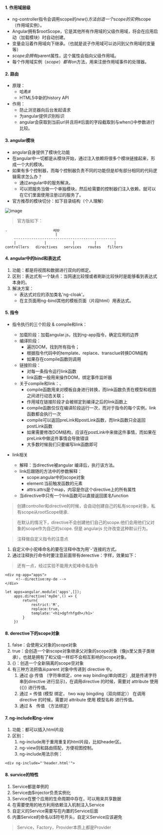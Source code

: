 #### 1. 作用域层级

- ng-controller指令会调用scope的$new()方法创造一个scope的实例$scope（作用域实例）。
- Angular拥有$rootScope，它是其他所有作用域的父级作用域，将会在应用启动（加载模块）时自动创建。
- 变量会沿着作用域向下继承。（也就是说子作用域可以访问到父作用域的变量等）
- $scope会拥有$parent属性，这个属性会指向父级作用域。
- 每个作用域实例（$scope）都有$on方法，用来注册作用域事件的处理器。

#### 2. 路由
- 原理：
    - 哈希#
    - HTML5中新的history API
- 作用：
    - 防止浏览器向后台发起请求
    - 为angular提供识别标识
    - angular会获取到当前url并且将#后面的字段截取到与when()中参数进行比较。

#### 3. angular模块

- angular自身提供了模块化功能
- 在angular中一切都是从模块开始，通过注入依赖将很多个模块链接起来，形成一个大的模块。
- 如果有多个控制器，而每个控制器负责不同的功能但是却有部分相同的代码逻辑需求怎么办？
    - 通过angular中的服务解决。
    - 可以把服务当做一个单独模块，然后给需要的控制器们注入依赖，就可以在它们里面使用注册过的服务了。
- 官方推荐的模块切分：如下目录结构（个人理解）

![image](http://upload.ouliu.net/i/20171214102535dal2d.jpeg)

>官方版如下：

```
.                     app
                       |
    -----------------------------------------------
    |             |            |         |        |
controllers   directives   services   routes   filters
```


#### 4. angular中的bind和表达式

1. 功能：都是将视图和数据进行双向的绑定。
2. 区别：表达式有一个缺点：当网速比较慢或者刷新比较快时是能够看到表达式本身的。
3. 解决方案：
    - 表达式对应的添加类名'ng-cloak'。
    - 在主页面用ng-bind其他的模板页面（片段html）用表达式。
    

#### 5. 指令

- 指令执行的三个阶段 & compile和link：
    - 加载阶段：加载angular.js，找到ng-app指令，确定应用的边界
    - 编译阶段：
        - 遍历DOM，找到所有指令；
        - 根据指令代码中的template、replace、transclue转换DOM结构
        - 如果存在compile函数则调用
    - 链接阶段：
        - 对每一条指令运行link函数
        - link函数一般用来操作DOM，绑定事件监听器
    - 关于compile和link：、
        - compile函数用来对模板自身进行转换，而link函数负责在模型和视图之间进行动态关联；
        - 作用域在链接阶段才会被绑定到编译之后的link函数上
        - compile函数仅仅在编译阶段运行一次，而对于指令的每个实例，link函数都会执行一次
        - compile可以返回preLink和postLink函数，而link函数只会返回postLink函数
        - 如果需要修改DOM结构，应该在postLink中来做这件事情，而如果在preLink中做这件事情会导致错误
        - 大多数时候我们只要编写link函数即可


- link相关
    - 解释：当directive被angular 编译后，执行该方法。
    - link后跟随的方法中的参数解释：
        - scope:angular中的scope对象
        - element:当前触发函数的元素
        - attrs:attrs是个map，内容是你这个directive上的所有属性
    - 当directive中只有一个link函数可以直接返回匿名function

>创建controller和directive的时候，会自动创建自己的私有scope对象，私有scope从rootScope继承.  

>在默认的情况下，directive不会创建他们自己的scope.他们会用他们父对象的scope作为自己的scope.  但是 angularjs 允许改变这种默认行为。

>注释做自定义指令的注意点

1. 自定义中小驼峰命名的要在注释中改为用'-'连接的方式。
2. 通过注释执行命令时要注意前面带有derective：字样，效果如下：

>还有一点，经过实验不能用大驼峰命名指令

```
<div ng-app="apps">
     <!--directive:my-de -->
</div>
```


```
let apps=angular.module('apps',[]);
    apps.directive('myDe',() => {
        return{
            restrict:'M',
            replace:true,
            template:'<h1>dgfrhfgdh</h1>'
        }
    })
```

  
#### 8. derective下的scope对象
1. false：会使用父对象的scope对象
2. true：会创造一个新scope对象继承父对象的scope对象（像js里父类子类继承），也就是拥有了和父级一样却不会相互影响的scope对象。
3. {}：创造一个全新隔离的scope空对象
4. 有三种方法把值从parent 对象中传递到 directive 中。
    1. 通过 @ 传值  （字符串绑定，one way binding(单向绑定）,就是传递字符串到directive 进行显示)，在调用directive 的时候，需要对 attribute 使用 {{}} 进行传值。
    2. 通过  = 传值   (模型 绑定， two way bingding（双向绑定）） 在调用directive 的时候，需要对 attribute 使用  模型名称  进行传值。
    3. 通过 &　传值 （方法绑定）
    
#### 7. ng-include和ng-view

1. 功能：都可以插入html片段
2. 区别：
    1. ng-include用于重用重复的html片段，比如header区。
    2. ng-view则和路由搭配，方便视图控制。
    3. ng-include用法示例：
    

```
<div ng-include="'header.html'">
```

#### 8. survice的特性
1. Service都是单例的
2. Service由$injector负责实例化
3. Service在整个应用的生命周期中存在，可以用来共享数据
4. 在需要使用的地方利用依赖注入机制注入Service
5. 自定义的Service需要写在内置的Service后面
6. 内置Service的命名以$符号开头，自定义Service应该避免

>Service，Factory，Provider本质上都是Provider


